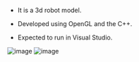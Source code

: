 - It is a 3d robot model. 

- Developed using OpenGL and the C++.
  
- Expected to run in Visual Studio.

![image](https://github.com/user-attachments/assets/436feefd-f068-4487-b557-09d7a81b5cf7)
![image](https://github.com/user-attachments/assets/f1d7748e-5f8d-4d31-8014-ee77cb5737f6)
